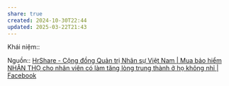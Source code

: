 ```yaml
---
share: true
created: 2024-10-30T22:44
updated: 2025-03-22T21:43
---
```

Khái niệm:: 

Nguồn:: [HrShare - Cộng đồng Quản trị Nhân sự Việt Nam | Mua bảo hiểm NHÂN THỌ cho nhân viên có làm tăng lòng trung thành ở họ không nhỉ | Facebook](https://www.facebook.com/groups/hrlinkvn/posts/8328578410604779/?comment_id=8328669837262303&reply_comment_id=8331007453695208&notif_id=1730299837513483&notif_t=group_comment)
